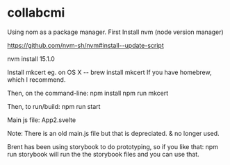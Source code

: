 # collabcmi

Using nom as a package manager. 
First Install nvm (node version manager)

https://github.com/nvm-sh/nvm#install--update-script

nvm install 15.1.0

Install mkcert
eg. on OS X -- brew install mkcert
If you have homebrew, which I recommend. 

Then, on the command-line:
npm install
npm run mkcert

Then, to run/build:
npm run start

Main js file: App2.svelte

Note: There is an old main.js file but that is depreciated. & no longer used.

Brent has been using storybook to do prototyping, so if you like that:
npm run storybook
will run the the storybook files and you can use that.

